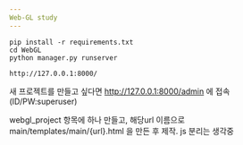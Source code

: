 ```yaml
---
Web-GL study
---
```


```
pip install -r requirements.txt
cd WebGL
python manager.py runserver

http://127.0.0.1:8000/
```

새 프로젝트를 만들고 싶다면
http://127.0.0.1:8000/admin 에 접속 (ID/PW:superuser)

webgl_project 항목에 하나 만들고,
해당url 이름으로 main/templates/main/{url}.html 을 만든 후 제작. js 분리는 생각중
